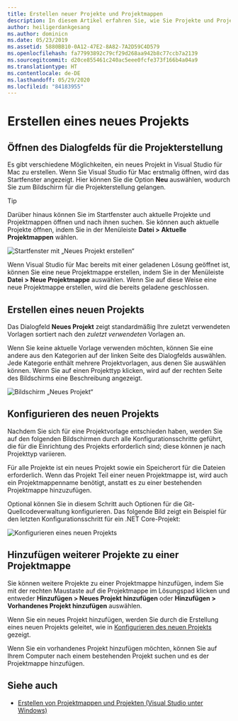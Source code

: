 ```yaml
---
title: Erstellen neuer Projekte und Projektmappen
description: In diesem Artikel erfahren Sie, wie Sie Projekte und Projektmappen in Visual Studio für Mac erstellen können.
author: heiligerdankgesang
ms.author: dominicn
ms.date: 05/23/2019
ms.assetid: 5880BB10-0A12-47E2-8A82-7A2D59C4D579
ms.openlocfilehash: fa77993892c79cf29d268aa942b8c77ccb7a2139
ms.sourcegitcommit: d20ce855461c240ac5eee0fcfe373f166b4a04a9
ms.translationtype: HT
ms.contentlocale: de-DE
ms.lasthandoff: 05/29/2020
ms.locfileid: "84183955"
---
```

# <a name="create-a-new-project"></a>Erstellen eines neues Projekts

## <a name="opening-the-project-creation-dialog"></a>Öffnen des Dialogfelds für die Projekterstellung

Es gibt verschiedene Möglichkeiten, ein neues Projekt in Visual Studio für Mac zu erstellen. Wenn Sie Visual Studio für Mac erstmalig öffnen, wird das Startfenster angezeigt. Hier können Sie die Option **Neu** auswählen, wodurch Sie zum Bildschirm für die Projekterstellung gelangen.

> [!TIP]
> Darüber hinaus können Sie im Startfenster auch aktuelle Projekte und Projektmappen öffnen und nach ihnen suchen. Sie können auch aktuelle Projekte öffnen, indem Sie in der Menüleiste **Datei > Aktuelle Projektmappen** wählen.

![Startfenster mit „Neues Projekt erstellen“](media/first-run-project.png)

Wenn Visual Studio für Mac bereits mit einer geladenen Lösung geöffnet ist, können Sie eine neue Projektmappe erstellen, indem Sie in der Menüleiste **Datei > Neue Projektmappe** auswählen. Wenn Sie auf diese Weise eine neue Projektmappe erstellen, wird die bereits geladene geschlossen.

## <a name="creating-a-new-project"></a>Erstellen eines neuen Projekts

Das Dialogfeld **Neues Projekt** zeigt standardmäßig Ihre zuletzt verwendeten Vorlagen sortiert nach den *zuletzt verwendeten* Vorlagen an.

Wenn Sie keine aktuelle Vorlage verwenden möchten, können Sie eine andere aus den Kategorien auf der linken Seite des Dialogfelds auswählen. Jede Kategorie enthält mehrere Projektvorlagen, aus denen Sie auswählen können. Wenn Sie auf einen Projekttyp klicken, wird auf der rechten Seite des Bildschirms eine Beschreibung angezeigt.

![Bildschirm „Neues Projekt“](media/project-creation-screen.png)

## <a name="configuring-your-new-project"></a>Konfigurieren des neuen Projekts

Nachdem Sie sich für eine Projektvorlage entschieden haben, werden Sie auf den folgenden Bildschirmen durch alle Konfigurationsschritte geführt, die für die Einrichtung des Projekts erforderlich sind; diese können je nach Projekttyp variieren.

Für alle Projekte ist ein neues Projekt sowie ein Speicherort für die Dateien erforderlich. Wenn das Projekt Teil einer neuen Projektmappe ist, wird auch ein Projektmappenname benötigt, anstatt es zu einer bestehenden Projektmappe hinzuzufügen.

Optional können Sie in diesem Schritt auch Optionen für die Git-Quellcodeverwaltung konfigurieren. Das folgende Bild zeigt ein Beispiel für den letzten Konfigurationsschritt für ein .NET Core-Projekt:

![Konfigurieren eines neuen Projekts](media/configure-new-project.png)

## <a name="adding-additional-projects-to-a-solution"></a>Hinzufügen weiterer Projekte zu einer Projektmappe

Sie können weitere Projekte zu einer Projektmappe hinzufügen, indem Sie mit der rechten Maustaste auf die Projektmappe im Lösungspad klicken und entweder **Hinzufügen > Neues Projekt hinzufügen** oder **Hinzufügen > Vorhandenes Projekt hinzufügen** auswählen.

Wenn Sie ein neues Projekt hinzufügen, werden Sie durch die Erstellung eines neuen Projekts geleitet, wie in [Konfigurieren des neuen Projekts](#configuring-your-new-project) gezeigt.

Wenn Sie ein vorhandenes Projekt hinzufügen möchten, können Sie auf Ihrem Computer nach einem bestehenden Projekt suchen und es der Projektmappe hinzufügen.

## <a name="see-also"></a>Siehe auch

- [Erstellen von Projektmappen und Projekten (Visual Studio unter Windows)](/visualstudio/ide/creating-solutions-and-projects)
